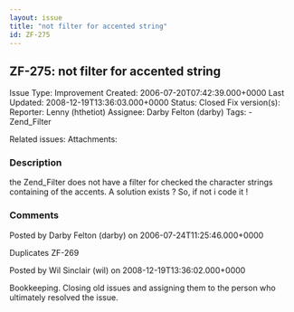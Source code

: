 ```yaml
---
layout: issue
title: "not filter for accented string"
id: ZF-275
---
```


ZF-275: not filter for accented string
--------------------------------------

 Issue Type: Improvement Created: 2006-07-20T07:42:39.000+0000 Last Updated: 2008-12-19T13:36:03.000+0000 Status: Closed Fix version(s): 
 Reporter:  Lenny (hthetiot)  Assignee:  Darby Felton (darby)  Tags: - Zend\_Filter
 
 Related issues: 
 Attachments: 
### Description

the Zend\_Filter does not have a filter for checked the character strings containing of the accents. A solution exists ? So, if not i code it !

 

 

### Comments

Posted by Darby Felton (darby) on 2006-07-24T11:25:46.000+0000

Duplicates ZF-269

 

 

Posted by Wil Sinclair (wil) on 2008-12-19T13:36:02.000+0000

Bookkeeping. Closing old issues and assigning them to the person who ultimately resolved the issue.

 

 